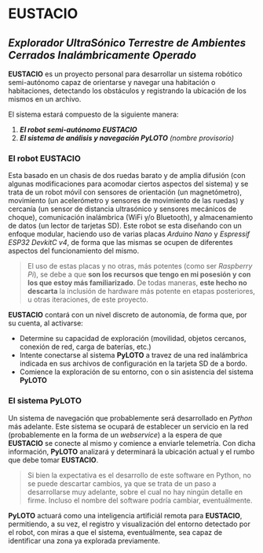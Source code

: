 # EUSTACIO
## _Explorador UltraSónico Terrestre de Ambientes Cerrados Inalámbricamente Operado_

**EUSTACIO** es un proyecto personal para desarrollar un sistema robótico semi-autónomo capaz de orientarse y navegar una habitación o habitaciones, detectando los obstáculos y registrando la ubicación de los mismos en un archivo.

El sistema estará compuesto de la siguiente manera:

1) _**El robot semi-autónomo EUSTACIO**_
2) _**El sistema de análisis y navegación PyLOTO** (nombre provisorio)_


### El robot EUSTACIO
Esta basado en un chasis de dos ruedas barato y de amplia difusión (con algunas modificaciones para acomodar ciertos aspectos del sistema) y se trata de un robot móvil con sensores de orientación (un magnetómetro), movimiento (un acelerómetro y sensores de movimiento de las ruedas) y cercanía (un sensor de distancia ultrasónico y sensores mecánicos de choque), comunicación inalámbrica (WiFi y/o Bluetooth), y almacenamiento de datos (un lector de tarjetas SD).
Este robot se esta diseñando con un enfoque modular, haciendo uso de varias placas _Arduino Nano_ y _Espressif ESP32 DevkitC v4_, de forma que las mismas se ocupen de diferentes aspectos del funcionamiento del mismo.

> El uso de estas placas y no otras, más potentes (como ser _Raspberry Pi_), se debe a que **son los recursos que tengo en mi posesión y con los que estoy más familiarizado**. De todas maneras, **este hecho no descarta** la inclusión de hardware más potente en etapas posteriores, u otras iteraciones, de este proyecto.

**EUSTACIO** contará con un nivel discreto de autonomía, de forma que, por su cuenta, al activarse:
- Determine su capacidad de exploración (movilidad, objetos cercanos, conexión de red, carga de baterías, etc.)
- Intente conectarse al sistema **PyLOTO** a travez de una red inalámbrica indicada en sus archivos de configuración en la tarjeta SD de a bordo.
- Comience la exploración de su entorno, con o sin asistencia del sistema **PyLOTO**

### El sistema PyLOTO
Un sistema de navegación que probablemente será desarrollado en _Python_ más adelante. Este sistema se ocupará de establecer un servicio en la red (probablemente en la forma de un _webservice_) a la espera de que **EUSTACIO** se conecte al mismo y comience a enviarle telemetría. Con dicha información, **PyLOTO** analizará y determinará la ubicación actual y el rumbo que debe tomar **EUSTACIO**.
> Si bien la expectativa es el desarrollo de este software en Python, no se puede descartar cambios, ya que se trata de un paso a desarrollarse muy adelante, sobre el cual no hay ningún detalle en firme. Incluso el nombre del software podría cambiar, eventuálmente.

**PyLOTO** actuará como una inteligencia artificiál remota para **EUSTACIO**, permitiendo, a su vez, el registro y visualización del entorno detectado por el robot, con miras a que el sistema, eventuálmente, sea capaz de identificar una zona ya explorada previamente.
